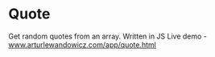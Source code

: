 # Quote
Get random quotes from an array. 
Written in JS
Live demo - www.arturlewandowicz.com/app/quote.html

